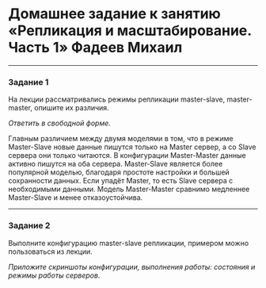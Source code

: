# Домашнее задание к занятию «Репликация и масштабирование. Часть 1» Фадеев Михаил

---

### Задание 1

На лекции рассматривались режимы репликации master-slave, master-master, опишите их различия.

*Ответить в свободной форме.*

Главным различием между двумя моделями в том, что в режиме Master-Slave новые данные пишутся только на Master сервер, а со Slave сервера они только читаются. В конфигурации Master-Master данные активно пишутся на оба сервера. Master-Slave является более популярной моделью, благодаря простоте настройки и большей сохранности данных. Если упадёт Master, то есть Slave сервера с необходимыми данными. Модель Master-Master сравнимо медленнее Master-Slave и менее отказоустойчива.

---

### Задание 2

Выполните конфигурацию master-slave репликации, примером можно пользоваться из лекции.

*Приложите скриншоты конфигурации, выполнения работы: состояния и режимы работы серверов.*
